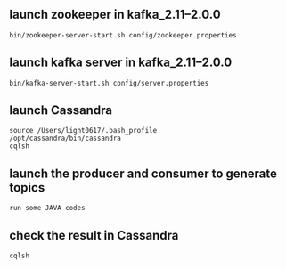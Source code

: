 ## launch zookeeper in kafka_2.11–2.0.0
~~~
bin/zookeeper-server-start.sh config/zookeeper.properties
~~~

## launch kafka server in kafka_2.11–2.0.0
~~~
bin/kafka-server-start.sh config/server.properties
~~~


## launch Cassandra
~~~
source /Users/light0617/.bash_profile
/opt/cassandra/bin/cassandra
cqlsh
~~~

## launch the producer and consumer to generate topics
~~~
run some JAVA codes
~~~

## check the result in Cassandra

~~~
cqlsh
~~~